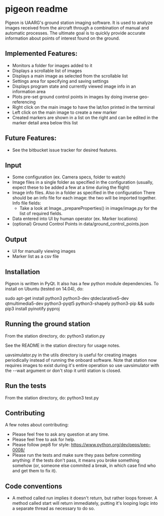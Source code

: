 pigeon readme
=============
Pigeon is UAARG's ground station imaging software. It is used to analyze
images received from the aircraft through a combination of manual and
automatic processes. The ultimate goal is to quickly provide accurate 
information about points of interest found on the ground. 

Implemented Features:
---------------------
* Monitors a folder for images added to it
* Displays a scrollable list of images
* Displays a main image as selected from the scrollable list
* Settings area for specifying and saving settings
* Displays program state and currently viewed image info in an 
  information area
* Plots pre-set ground control points in images by doing inverse
  geo-referencing
* Right click on the main image to have the lat/lon printed in the
  terminal
* Left click on the main image to create a new marker
* Created markers are shown in a list on the right and can be edited
  in the marker detail area below this list

Future Features:
----------------
* See the bitbucket issue tracker for desired features.


Input
-----
* Some configuration (ex. Camera specs, folder to watch)
* Image files in a single folder as specified in the configuration
  (usually, expect these to be added a few at a time during the flight)
* Image info files. Also in a folder as specified in the configuration
  There should be an info file for each image: the two will be imported 
  together. 
  Info file fields:
  * Take a look at Image._prepareProperties() in image/image.py for the 
    list of required fields.
* Data entered into UI by human operator (ex. Marker locations)
* (optional) Ground Control Points in data/ground_control_points.json

Output
------
* UI for manually viewing images
* Marker list as a csv file


Installation
------------
Pigeon is written in PyQt. It also has a few python module dependencies.
To install on Ubuntu (tested on 14.04), do:

sudo apt-get install python3 python3-dev qtdeclarative5-dev qtmultimedia5-dev python3-pyqt5 python3-shapely python3-pip && sudo pip3 install pyinotify pyproj


Running the ground station
--------------------------
From the station directory, do:
python3 station.py

See the README in the station directory for usage notes.

uavsimulator.py in the utils directory is useful for creating images 
periodically instead of running the onboard software. Note that station
now requires images to exist during it's entire operation so use
uavsimulator with the --wait argument or don't stop it until station 
is closed.


Run the tests
-------------
From the station directory, do:
python3 test.py


Contributing
------------
A few notes about contributing:

* Please feel free to ask any question at any time.
* Please feel free to ask for help.
* Please follow pep8 for style: https://www.python.org/dev/peps/pep-0008/
* Please run the tests and make sure they pass before commiting 
  anything: if the tests don't pass, it means you broke something 
  somehow (or, someone else commited a break, in which case find who 
  and get them to fix it).


Code conventions
----------------
* A method called run implies it doesn't return, but rather loops
  forever. A method called start will return immediately, putting
  it's looping logic into a separate thread as necessary to do so.
